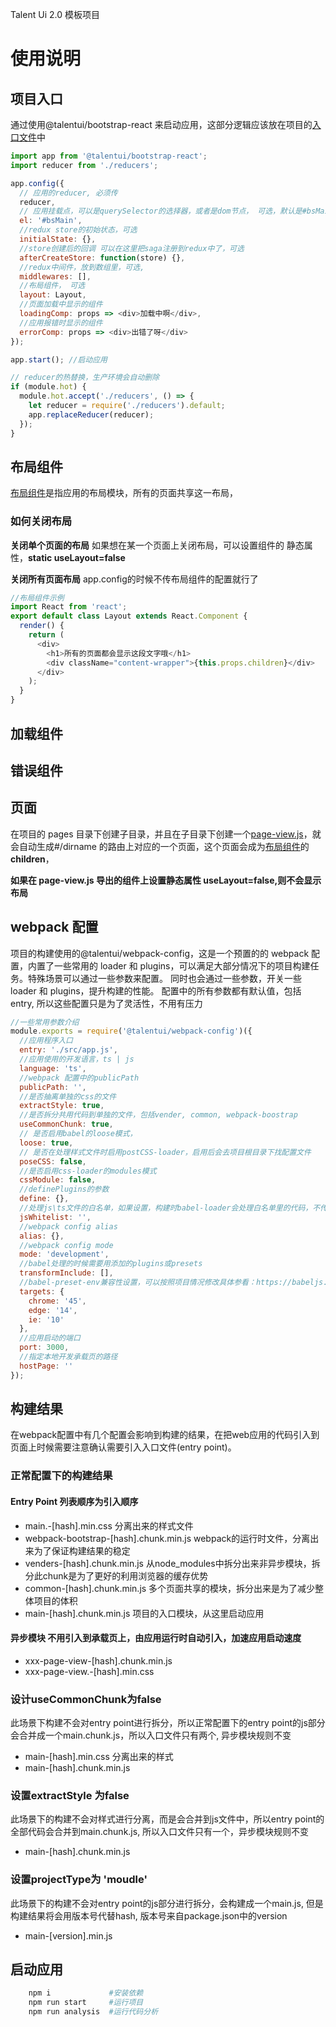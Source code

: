 Talent Ui 2.0 模板项目

# 使用说明

## 项目入口

通过使用@talentui/bootstrap-react 来启动应用，这部分逻辑应该放在项目的[入口文件](./src/app.js)中

```js
import app from '@talentui/bootstrap-react';
import reducer from './reducers';

app.config({
  // 应用的reducer, 必须传
  reducer,
  // 应用挂载点，可以是querySelector的选择器，或者是dom节点， 可选，默认是#bsMain
  el: '#bsMain',
  //redux store的初始状态，可选
  initialState: {},
  //store创建后的回调 可以在这里把saga注册到redux中了，可选
  afterCreateStore: function(store) {},
  //redux中间件，放到数组里，可选,
  middlewares: [],
  //布局组件， 可选
  layout: Layout,
  //页面加载中显示的组件
  loadingComp: props => <div>加载中啊</div>,
  //应用报错时显示的组件
  errorComp: props => <div>出错了呀</div>
});

app.start(); //启动应用

// reducer的热替换，生产环境会自动删除
if (module.hot) {
  module.hot.accept('./reducers', () => {
    let reducer = require('./reducers').default;
    app.replaceReducer(reducer);
  });
}
```

## 布局组件

[布局组件](./src/components/common/layout.js)是指应用的布局模块，所有的页面共享这一布局，

### 如何关闭布局
**关闭单个页面的布局** 如果想在某一个页面上关闭布局，可以设置组件的 静态属性，**static useLayout=false**

**关闭所有页面布局** app.config的时候不传布局组件的配置就行了

```js
//布局组件示例
import React from 'react';
export default class Layout extends React.Component {
  render() {
    return (
      <div>
        <h1>所有的页面都会显示这段文字哦</h1>
        <div className="content-wrapper">{this.props.children}</div>
      </div>
    );
  }
}
```

## 加载组件

## 错误组件

## 页面

在项目的 pages 目录下创建子目录，并且在子目录下创建一个[page-view.js](./src/pages/home/page-view.js)，就会自动生成#/dirname 的路由上对应的一个页面，这个页面会成为[布局组件](./src/components/common/layout.js)的**children**，

**如果在 page-view.js 导出的组件上设置静态属性 useLayout=false,则不会显示布局**

## webpack 配置

项目的构建使用的@talentui/webpack-config，这是一个预置的的 webpack 配置，内置了一些常用的 loader 和 plugins，可以满足大部分情况下的项目构建任务。特殊场景可以通过一些参数来配置。
同时也会通过一些参数，开关一些 loader 和 plugins，提升构建的性能。
配置中的所有参数都有默认值，包括 entry, 所以这些配置只是为了灵活性，不用有压力

```js
//一些常用参数介绍
module.exports = require('@talentui/webpack-config')({
  //应用程序入口
  entry: './src/app.js',
  //应用使用的开发语言，ts | js
  language: 'ts',
  //webpack 配置中的publicPath
  publicPath: '',
  //是否抽离单独的css的文件
  extractStyle: true,
  //是否拆分共用代码到单独的文件，包括vender, common, webpack-boostrap
  useCommonChunk: true,
  // 是否启用babel的loose模式，
  loose: true,
  // 是否在处理样式文件时启用postCSS-loader，启用后会去项目根目录下找配置文件
  poseCSS: false,
  //是否启用css-loader的modules模式
  cssModule: false,
  //definePlugins的参数
  define: {},
  //处理js\ts文件的白名单，如果设置，构建时babel-loader会处理白名单里的代码，不传的话默认排除node_moduels和bower_components目录里的文件
  jsWhitelist: '',
  //webpack config alias
  alias: {},
  //webpack config mode
  mode: 'development',
  //babel处理的时候需要用添加的plugins或presets
  transformInclude: [],
  //babel-preset-env兼容性设置，可以按照项目情况修改具体参看：https://babeljs.io/docs/en/babel-preset-env#targets
  targets: {
    chrome: '45',
    edge: '14',
    ie: '10'
  },
  //应用启动的端口
  port: 3000,
  //指定本地开发承载页的路径
  hostPage: ''
});
```

## 构建结果
在webpack配置中有几个配置会影响到构建的结果，在把web应用的代码引入到页面上时候需要注意确认需要引入入口文件(entry point)。

### 正常配置下的构建结果
#### Entry Point 列表顺序为引入顺序
* main.-[hash].min.css 分离出来的样式文件
* webpack-bootstrap-[hash].chunk.min.js  webpack的运行时文件，分离出来为了保证构建结果的稳定
* venders-[hash].chunk.min.js 从node_modules中拆分出来非异步模块，拆分此chunk是为了更好的利用浏览器的缓存优势
* common-[hash].chunk.min.js 多个页面共享的模块，拆分出来是为了减少整体项目的体积
* main-[hash].chunk.min.js 项目的入口模块，从这里启动应用

#### 异步模块 不用引入到承载页上，由应用运行时自动引入，加速应用启动速度
* xxx-page-view-[hash].chunk.min.js 
* xxx-page-view.-[hash].min.css

### 设计useCommonChunk为false
此场景下构建不会对entry point进行拆分，所以正常配置下的entry point的js部分会合并成一个main.chunk.js，所以入口文件只有两个, 异步模块规则不变
* main-[hash].min.css 分离出来的样式
* main-[hash].chunk.min.js

### 设置extractStyle 为false
此场景下的构建不会对样式进行分离，而是会合并到js文件中，所以entry point的全部代码会合并到main.chunk.js, 所以入口文件只有一个，异步模块规则不变
* main-[hash].chunk.min.js

### 设置projectType为 'moudle'
此场景下的构建不会对entry point的js部分进行拆分，会构建成一个main.js, 但是构建结果将会用版本号代替hash, 版本号来自package.json中的version
* main-[version].min.js


## 启动应用

```sh
    npm i             #安装依赖
    npm run start     #运行项目
    npm run analysis  #运行代码分析
```
